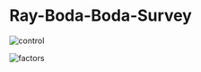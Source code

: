# Ray-Boda-Boda-Survey

![control](https://github.com/Lawez/Ray-Boda-Boda-Survey/blob/maincontrol.png)




 ![factors](https://github.com/Lawez/Ray-Boda-Boda-Survey/blob/mainfactors.png)
